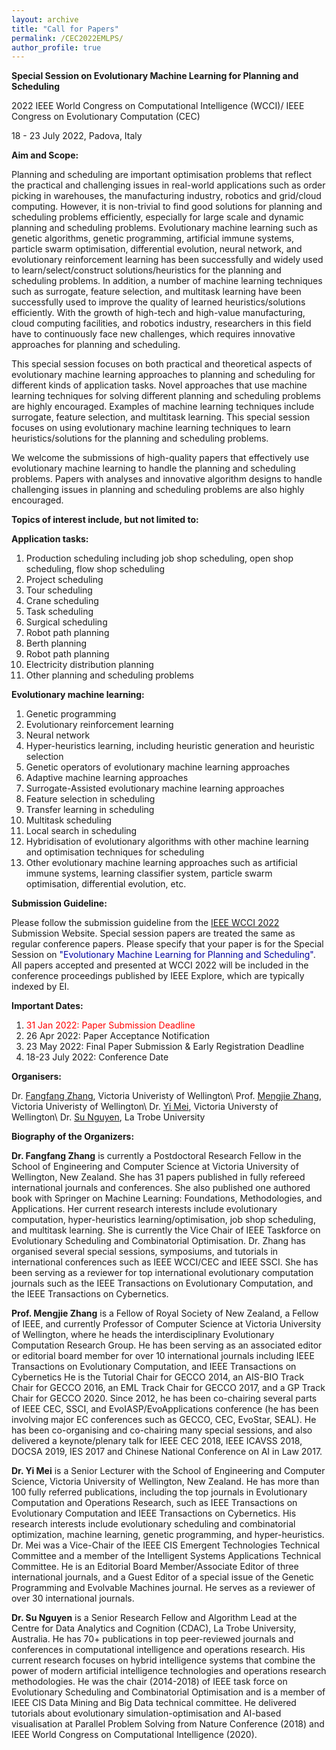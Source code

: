 ```yaml
---
layout: archive
title: "Call for Papers"
permalink: /CEC2022EMLPS/
author_profile: true
---
```


**Special Session on Evolutionary Machine Learning for Planning and Scheduling**

2022 IEEE World Congress on Computational Intelligence (WCCI)/ IEEE Congress on Evolutionary Computation (CEC)

18 - 23 July 2022, Padova, Italy

**Aim and Scope:**

Planning and scheduling are important optimisation problems that reflect the practical and challenging issues in real-world applications such as order picking in warehouses, the manufacturing industry, robotics and grid/cloud computing. However, it is non-trivial to find good solutions for planning and scheduling problems efficiently, especially for large scale and dynamic planning and scheduling problems. Evolutionary machine learning such as genetic algorithms, genetic programming, artificial immune systems, particle swarm optimisation, differential evolution, neural network, and evolutionary reinforcement learning has been successfully and widely used to learn/select/construct solutions/heuristics for the planning and scheduling problems. In addition, a number of machine learning techniques such as surrogate, feature selection, and multitask learning have been successfully used to improve the quality of learned heuristics/solutions efficiently. With the growth of high-tech and high-value manufacturing, cloud computing facilities, and robotics industry, researchers in this field have to continuously face new challenges, which requires innovative approaches for planning and scheduling.

This special session focuses on both practical and theoretical aspects of evolutionary machine learning approaches to planning and scheduling for different kinds of application tasks. Novel approaches that use machine learning techniques for solving different planning and scheduling problems are highly encouraged. Examples of machine learning techniques include surrogate, feature selection, and multitask learning. This special session focuses on using evolutionary machine learning techniques to learn heuristics/solutions for the planning and scheduling problems.

We welcome the submissions of high-quality papers that effectively use evolutionary machine learning to handle the planning and scheduling problems. Papers with analyses and innovative algorithm designs to handle challenging issues in planning and scheduling problems are also highly encouraged.


**Topics of interest include, but not limited to:**

**Application tasks:**
<ol>
<li> Production scheduling including job shop scheduling, open shop scheduling, flow shop scheduling </li>
<li> Project scheduling </li> 
<li> Tour scheduling </li>
<li> Crane scheduling </li>
<li> Task scheduling</li>
<li> Surgical scheduling </li>
<li> Robot path planning</li>
<li> Berth planning</li>
<li> Robot path planning</li>
<li> Electricity distribution planning </li>
<li> Other planning and scheduling problems </li>
</ol>


**Evolutionary machine learning:**
<ol>
<li> Genetic programming </li> 
<li> Evolutionary reinforcement learning </li> 
<li> Neural network </li> 
<li> Hyper-heuristics learning, including heuristic generation and heuristic selection </li> 
<li> Genetic operators of evolutionary machine learning approaches </li> 
<li> Adaptive machine learning approaches </li> 
<li> Surrogate-Assisted evolutionary machine learning approaches </li> 
<li> Feature selection in scheduling </li> 
<li> Transfer learning in scheduling </li> 
<li> Multitask scheduling </li> 
<li> Local search in scheduling </li> 
<li> Hybridisation of evolutionary algorithms with other machine learning and optimisation techniques for scheduling </li> 
<li> Other evolutionary machine learning approaches such as artificial immune systems, learning classifier system, particle swarm optimisation, differential evolution, etc. </li> 
</ol>

**Submission Guideline:**

Please follow the submission guideline from the [IEEE WCCI 2022](https://wcci2022.org/) Submission Website. Special session papers are treated the same as regular conference papers. Please specify that your paper is for the Special Session on <span style="color: #0000a0">"Evolutionary Machine Learning for Planning and Scheduling"</span>. All papers accepted and presented at WCCI 2022 will be included in the conference proceedings published by IEEE Explore, which are typically indexed by EI.

**Important Dates:**
<ol>
<li> <span style="color: #FF0000">31 Jan 2022: Paper Submission Deadline</span> </li> 
<li> 26 Apr 2022: Paper Acceptance Notification </li> 
<li> 23 May 2022: Final Paper Submission & Early Registration Deadline </li> 
<li> 18-23 July 2022: Conference Date </li> 
</ol>

**Organisers:**

Dr. [Fangfang Zhang](https://fangfang-zhang.github.io/), Victoria Univeristy of Wellington\\
Prof. [Mengjie Zhang](https://homepages.ecs.vuw.ac.nz/~mengjie/), Victoria Univeristy of Wellington\\
Dr. [Yi Mei](https://meiyi1986.github.io/), Victoria Universty of Wellington\\
Dr. [Su Nguyen](https://scholars.latrobe.edu.au/snguyen), La Trobe University

**Biography of the Organizers:**

<b>Dr. Fangfang Zhang</b> is currently a Postdoctoral Research Fellow in the School of Engineering and Computer Science at Victoria University of Wellington, New Zealand. She has 31 papers published in fully refereed international journals and conferences. She also published one authored book with Springer on Machine Learning: Foundations, Methodologies, and Applications. Her current research interests include evolutionary computation, hyper-heuristics learning/optimisation, job shop scheduling, and multitask learning. She is currently the Vice Chair of IEEE Taskforce on Evolutionary Scheduling and Combinatorial Optimisation. Dr. Zhang has organised several special sessions, symposiums, and tutorials in international conferences such as IEEE WCCI/CEC and IEEE SSCI. She has been serving as a reviewer for top international evolutionary computation journals such as the IEEE Transactions on Evolutionary Computation, and the IEEE Transactions on Cybernetics. 

<b>Prof. Mengjie Zhang</b> is a Fellow of Royal Society of New Zealand, a Fellow of IEEE, and currently Professor of Computer Science at Victoria University of Wellington, where he heads the interdisciplinary Evolutionary Computation Research Group. He has been serving as an associated editor or editorial board member for over 10 international journals including IEEE Transactions on Evolutionary Computation, and IEEE Transactions on Cybernetics He is the Tutorial Chair for GECCO 2014, an AIS-BIO Track Chair for GECCO 2016, an EML Track Chair for GECCO 2017, and a GP Track Chair for GECCO 2020. Since 2012, he has been co-chairing several parts of IEEE CEC, SSCI, and EvoIASP/EvoApplications conference (he has been involving major EC conferences such as GECCO, CEC, EvoStar, SEAL). He has been co-organising and co-chairing many special sessions, and also delivered a keynote/plenary talk for IEEE CEC 2018, IEEE ICAVSS 2018, DOCSA 2019, IES 2017 and Chinese National Conference on AI in Law 2017.

<b>Dr. Yi Mei</b> is a Senior Lecturer with the School of Engineering and Computer Science, Victoria University of Wellington, New Zealand. He has more than 100 fully referred publications, including the top journals in Evolutionary Computation and Operations Research, such as IEEE Transactions on Evolutionary Computation and IEEE Transactions on Cybernetics. His research interests include evolutionary scheduling and combinatorial optimization, machine learning, genetic programming, and hyper-heuristics. Dr. Mei was a Vice-Chair of the IEEE CIS Emergent Technologies Technical Committee and a member of the Intelligent Systems Applications Technical Committee. He is an Editorial Board Member/Associate Editor of three international journals, and a Guest Editor of a special issue of the Genetic Programming and Evolvable Machines journal. He serves as a reviewer of over 30 international journals.

<b>Dr. Su Nguyen</b> is a Senior Research Fellow and Algorithm Lead at the Centre for Data Analytics and Cognition (CDAC), La Trobe University, Australia. He has 70+ publications in top peer-reviewed journals and conferences in computational intelligence and operations research. His current research focuses on hybrid intelligence systems that combine the power of modern artificial intelligence technologies and operations research methodologies. He was the chair (2014-2018) of IEEE task force on Evolutionary Scheduling and Combinatorial Optimisation and is a member of IEEE CIS Data Mining and Big Data technical committee. He delivered tutorials about evolutionary simulation-optimisation and AI-based visualisation at Parallel Problem Solving from Nature Conference (2018) and IEEE World Congress on Computational Intelligence (2020).
 

